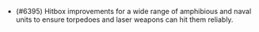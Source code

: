 - (#6395) Hitbox improvements for a wide range of amphibious and naval units to ensure torpedoes and laser weapons can hit them reliably.
